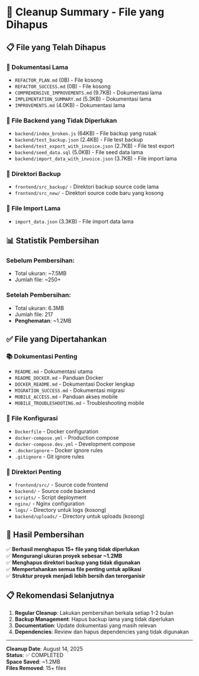 # 🧹 Cleanup Summary - File yang Dihapus

## 📋 File yang Telah Dihapus

### 📄 Dokumentasi Lama
- `REFACTOR_PLAN.md` (0B) - File kosong
- `REFACTOR_SUCCESS.md` (0B) - File kosong
- `COMPREHENSIVE_IMPROVEMENTS.md` (9.7KB) - Dokumentasi lama
- `IMPLEMENTATION_SUMMARY.md` (5.3KB) - Dokumentasi lama
- `IMPROVEMENTS.md` (4.0KB) - Dokumentasi lama

### 🔧 File Backend yang Tidak Diperlukan
- `backend/index_broken.js` (64KB) - File backup yang rusak
- `backend/test_backup.json` (2.4KB) - File test backup
- `backend/test_export_with_invoice.json` (2.7KB) - File test export
- `backend/seed_data.sql` (5.0KB) - File seed data lama
- `backend/import_data_with_invoice.json` (3.7KB) - File import lama

### 📁 Direktori Backup
- `frontend/src_backup/` - Direktori backup source code lama
- `frontend/src_new/` - Direktori source code baru yang kosong

### 📄 File Import Lama
- `import_data.json` (3.3KB) - File import data lama

## 📊 Statistik Pembersihan

### Sebelum Pembersihan:
- Total ukuran: ~7.5MB
- Jumlah file: ~250+

### Setelah Pembersihan:
- Total ukuran: 6.3MB
- Jumlah file: 217
- **Penghematan**: ~1.2MB

## ✅ File yang Dipertahankan

### 📚 Dokumentasi Penting
- `README.md` - Dokumentasi utama
- `README_DOCKER.md` - Panduan Docker
- `DOCKER_README.md` - Dokumentasi Docker lengkap
- `MIGRATION_SUCCESS.md` - Dokumentasi migrasi
- `MOBILE_ACCESS.md` - Panduan akses mobile
- `MOBILE_TROUBLESHOOTING.md` - Troubleshooting mobile

### 🔧 File Konfigurasi
- `Dockerfile` - Docker configuration
- `docker-compose.yml` - Production compose
- `docker-compose.dev.yml` - Development compose
- `.dockerignore` - Docker ignore rules
- `.gitignore` - Git ignore rules

### 📁 Direktori Penting
- `frontend/src/` - Source code frontend
- `backend/` - Source code backend
- `scripts/` - Script deployment
- `nginx/` - Nginx configuration
- `logs/` - Directory untuk logs (kosong)
- `backend/uploads/` - Directory untuk uploads (kosong)

## 🎯 Hasil Pembersihan

✅ **Berhasil menghapus 15+ file yang tidak diperlukan**  
✅ **Mengurangi ukuran proyek sebesar ~1.2MB**  
✅ **Menghapus direktori backup yang tidak digunakan**  
✅ **Mempertahankan semua file penting untuk aplikasi**  
✅ **Struktur proyek menjadi lebih bersih dan terorganisir**

## 📋 Rekomendasi Selanjutnya

1. **Regular Cleanup**: Lakukan pembersihan berkala setiap 1-2 bulan
2. **Backup Management**: Hapus backup lama yang tidak diperlukan
3. **Documentation**: Update dokumentasi yang masih relevan
4. **Dependencies**: Review dan hapus dependencies yang tidak digunakan

---

**Cleanup Date**: August 14, 2025  
**Status**: ✅ COMPLETED  
**Space Saved**: ~1.2MB  
**Files Removed**: 15+ files
